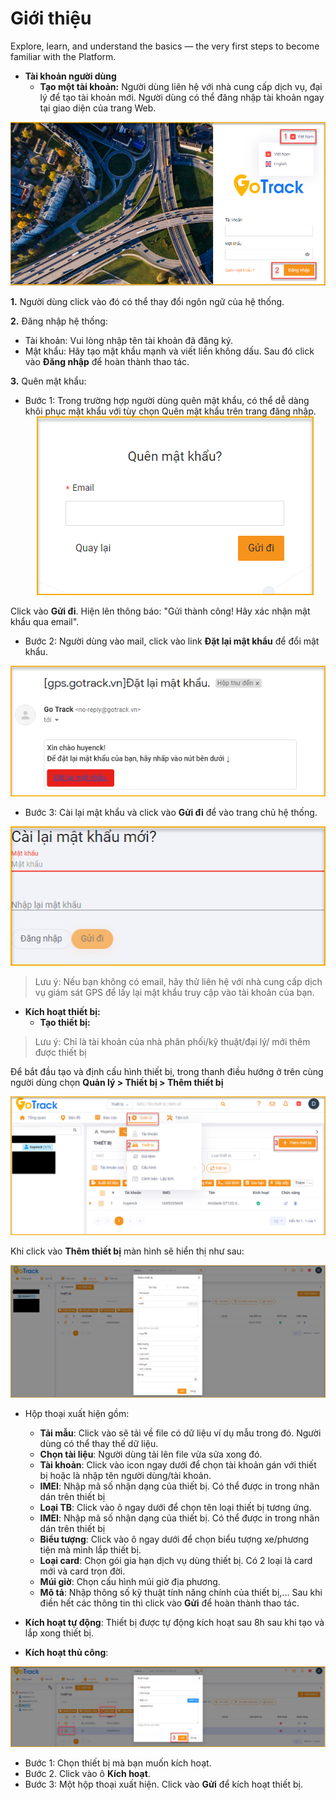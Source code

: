 # Giới thiệu
Explore, learn, and understand the basics — the very first steps to become familiar with the Platform.

* **Tài khoản người dùng**
     * **Tạo một tài khoản:** 
Người dùng liên hệ với nhà cung cấp dịch vụ, đại lý để tạo tài khoản mới.
Người dùng có thể đăng nhập tài khoản ngay tại giao diện của trang Web.

<span style="display:block;text-align:center">![Interface Web](/docs/assets/images/web-interface-users/GPS-gotrack_Login.png)

**1.** Người dùng click vào đó có thể thay đổi ngôn ngữ của hệ thống.

**2.** Đăng nhập hệ thống: 
- Tài khoản: Vui lòng nhập tên tài khoản đã đăng ký.
- Mật khẩu: Hãy tạo mật khẩu mạnh và viết liền không dấu.
Sau đó click vào **Đăng nhập** để hoàn thành thao tác. 

**3.** Quên mật khẩu: 
 - Bước 1: Trong trường hợp người dùng quên mật khẩu, có thể dễ dàng khôi phục mật khẩu với tùy chọn Quên mật khẩu trên trang đăng nhập. 
<span style="display:block;text-align:center">![Restoring a forgotten password](/docs/assets/images/web-interface-users/forget-password.png)

Click vào **Gửi đi**. Hiện lên thông báo: "Gửi thành công! Hãy xác nhận mật khẩu qua email".
- Bước 2: Người dùng vào mail, click vào link **Đặt lại mật khẩu** để đổi mật khẩu.

<span style="display:block;text-align:center">![Restoring a forgotten password](/docs/assets/images/web-interface-users/mail_reset-password.png)

- Bước 3: Cài lại mật khẩu và click vào **Gửi đi** để vào trang chủ hệ thống.

<span style="display:block;text-align:center">![Restoring a forgotten password ](/docs/assets/images/web-interface-users/reset-password.png)
> Lưu ý: Nếu bạn không có  email, hãy thử liên hệ với nhà cung cấp dịch vụ giám sát GPS để lấy lại mật khẩu truy cập vào tài khoản của bạn.
* **Kích hoạt thiết bị:**
  * **Tạo thiết bị:**
> Lưu ý: Chỉ là tài khoản của nhà phân phối/kỹ thuật/đại lý/ mới thêm được thiết bị

Để bắt đầu tạo và định cấu hình thiết bị, trong thanh điều hướng ở trên cùng người dùng chọn **Quản lý > Thiết bị > Thêm thiết bị**  

<span style="display:block;text-align:center">![Manage device ](/docs/assets/images/web-interface-users/manage-device.png)

Khi click vào **Thêm thiết bị** màn hình sẽ hiển thị như sau:

<span style="display:block;text-align:center">![add device ](/docs/assets/images/web-interface-users/add-device.png)
 
- Hộp thoại xuất hiện gồm:
  - **Tải mẫu**: Click vào sẽ tải về file có dữ liệu ví dụ mẫu trong đó. Người dùng có thể thay thế dữ liệu.
  - **Chọn tài liệu**: Người dùng tải lên file vừa sửa xong đó.
  - **Tài khoản**: Click vào icon ngay dưới để chọn tài khoản gán với thiết bị hoặc là nhập tên người dùng/tài khoản.
  - **IMEI**: Nhập mã số nhận dạng của thiết bị. Có thể được in trong nhãn dán trên thiết bị
  - **Loại TB**: Click vào ô ngay dưới để chọn tên loại thiết bị tương ứng.
  - **IMEI**: Nhập mã số nhận dạng của thiết bị. Có thể được in trong nhãn dán trên thiết bị
  - **Biểu tượng**: Click vào ô ngay dưới để chọn biểu tượng xe/phương tiện mà mình lắp thiết bị.
  - **Loại card**: Chọn gói gia hạn dịch vụ dùng thiết bị. Có 2 loại là card mới và card trọn đời.
  - **Múi giờ**: Chọn cấu hình múi giờ địa phương. 
  - **Mô tả**: Nhập thông số kỹ thuật tính năng chính của thiết bị,...
   Sau khi điền hết các thông tin thì click vào **Gửi** để hoàn thành thao tác.

- **Kích hoạt tự động**: Thiết bị được tự động kích hoạt sau 8h sau khi tạo và lắp xong thiết bị.
- **Kích hoạt thủ công**:
     
<span style="display:block;text-align:center">![active device ](/docs/assets/images/get-started/active-device.png)

- Bước 1: Chọn thiết bị mà bạn muốn kích hoạt.
- Bước 2. Click vào ô **Kích hoạt**.
- Bước 3: Một hộp thoại xuất hiện. Click vào **Gửi** để kích hoạt thiết bị.

